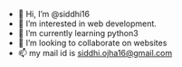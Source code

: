 - 👋 Hi, I’m @siddhi16
- 👀 I’m interested in web development.
- 🌱 I’m currently learning python3
- 💞️ I’m looking to collaborate on websites
- 📫 my mail id is siddhi.ojha16@gmail.com

<!---
siddhi16/siddhi16 is a ✨ special ✨ repository because its `README.md` (this file) appears on your GitHub profile.
You can click the Preview link to take a look at your changes.
--->
